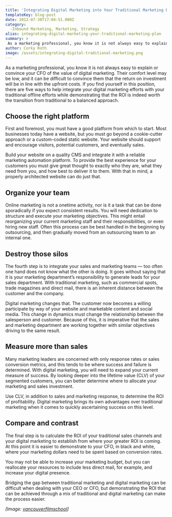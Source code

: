 ```yaml
---
title: 'Integrating Digital Marketing into Your Traditional Marketing Plan'
templateKey: blog-post
date: 2012-07-30T17:04:51.000Z
category: 
  -Inbound Marketing, Marketing, Strategy
alias: integrating-digital-marketing-your-traditional-marketing-plan
summary: > 
 As a marketing professional, you know it is not always easy to explain or convince your CFO of the value of digital marketing. Their comfort level may be low, and it can be difficult to convince them that the return on investment will be in line with the upfront costs. If you find yourself in this position, there are five ways to help integrate your digital marketing efforts with your traditional offline efforts while demonstrating that the ROI is indeed worth the transition from traditional to a balanced approach.
author: Corky Roth
image: /assets/integrating-digital-traditional-marketing.png
---
```


As a marketing professional, you know it is not always easy to explain or convince your CFO of the value of digital marketing. Their comfort level may be low, and it can be difficult to convince them that the return on investment will be in line with the upfront costs. If you find yourself in this position, there are five ways to help integrate your digital marketing efforts with your traditional offline efforts while demonstrating that the ROI is indeed worth the transition from traditional to a balanced approach.

Choose the right platform
-------------------------

First and foremost, you must have a good platform from which to start. Most businesses today have a website, but you must go beyond a cookie-cutter approach or a custom-coded static website. Your website should support and encourage visitors, potential customers, and eventually sales.

Build your website on a quality CMS and integrate it with a reliable marketing automation platform. To provide the best experience for your customers you must give great thought to exactly who they are, what they need from you, and how best to deliver it to them. With that in mind, a properly architected website can do just that.

Organize your team
------------------

Online marketing is not a onetime activity, nor is it a task that can be done sporadically if you expect consistent results. You will need dedication to structure and execute your marketing objectives. This might entail reorganizing your current marketing staff and their responsibilities, or even hiring new staff. Often this process can be best handled in the beginning by outsourcing, and then gradually moved from an outsourcing team to an internal one.

Destroy those silos
-------------------

The fourth step is to integrate your sales and marketing teams — too often one hand does not know what the other is doing. It goes without saying that it is your marketing department’s responsibility to generate leads for your sales department. With traditional marketing, such as commercial spots, trade magazines and direct mail, there is an inherent distance between the customer and the company.

Digital marketing changes that. The customer now becomes a willing participate by way of your website and marketable content and social media. This change in dynamics must change the relationship between the salesperson and customer. Because of this, it is imperative that the sales and marketing department are working together with similar objectives driving to the same result.

Measure more than sales
-----------------------

Many marketing leaders are concerned with only response rates or sales conversion metrics, and this tends to be where success and failure is determined. With digital marketing, you will need to expand your current measure of success. By looking deeper into the lifetime value (CLV) of your segmented customers, you can better determine where to allocate your marketing and sales investment.

Use CLV, in addition to sales and marketing response, to determine the ROI of profitability. Digital marketing brings its own advantages over traditional marketing when it comes to quickly ascertaining success on this level.

Compare and contrast
--------------------

The final step is to calculate the ROI of your traditional sales channels and your digital marketing to establish from where your greater ROI is coming. At this point it is easier to demonstrate to your CFO, in black and white, where your marketing dollars need to be spent based on conversion rates.

You may not be able to increase your marketing budget, but you can reallocate your resources to include less direct mail, for example, and increase your digital presence.

Bridging the gap between traditional marketing and digital marketing can be difficult when dealing with your CEO or CFO, but demonstrating the ROI that can be achieved through a mix of traditional and digital marketing can make the process easier. 

_\[Image: [vancouverfilmschool](http://www.flickr.com/photos/vancouverfilmschool/4860745860/)\]_